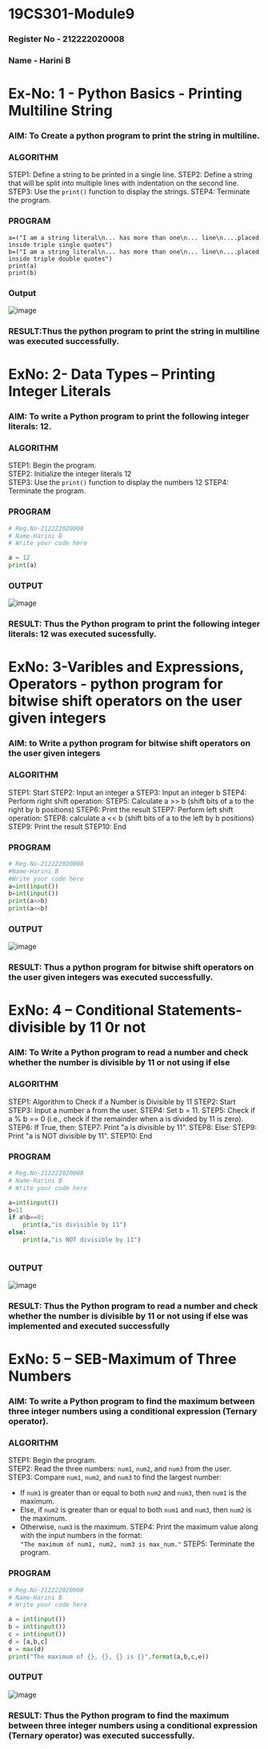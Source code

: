 # 19CS301-Module9
### Register No - 212222020008
### Name - Harini B

# Ex-No: 1 - Python Basics - Printing Multiline String
### AIM: To Create a python program to print the string in multiline.

### ALGORITHM  
STEP1: Define a string to be printed in a single line.
STEP2: Define a string that will be split into multiple lines with indentation on the second line.
STEP3: Use the `print()` function to display the strings.
STEP4: Terminate the program.

### PROGRAM
```
a=("I am a string literal\n... has more than one\n... line\n....placed inside triple single quotes")
b=("I am a string literal\n... has more than one\n... line\n....placed inside triple double quotes")
print(a)
print(b)
```
### Output
![image](https://github.com/user-attachments/assets/f18a737f-bfa8-453d-b2dd-128683f0ff65)

### RESULT:Thus the python program to print the string in multiline was executed successfully.

# ExNo: 2- Data Types – Printing Integer Literals
### AIM: To write a Python program to print the following integer literals: 12.

### ALGORITHM  
STEP1: Begin the program.  
STEP2: Initialize the integer literals 12  
STEP3: Use the `print()` function to display the numbers 12 
STEP4: Terminate the program.

### PROGRAM
```python
# Reg.No-212222020008
# Name-Harini B
# Write your code here

a = 12
print(a)

```
### OUTPUT
![image](https://github.com/user-attachments/assets/e73fd9ec-ea9c-4b1d-b54e-38c0f09e9973)

### RESULT: Thus the Python program to print the following integer literals: 12 was executed sucessfully.

# ExNo: 3-Varibles and Expressions, Operators - python program for bitwise shift operators on the user given integers
### AIM: to Write a python program for bitwise shift operators on the user given integers

### ALGORITHM
STEP1: Start
STEP2: Input an integer a
STEP3: Input an integer b
STEP4: Perform right shift operation:
STEP5: Calculate a >> b (shift bits of a to the right by b positions)
STEP6: Print the result
STEP7: Perform left shift operation:
STEP8: calculate a << b (shift bits of a to the left by b positions)
STEP9: Print the result
STEP10: End

### PROGRAM
```python
# Reg.No-212222020008
#Name-Harini B
#Write your code here
a=int(input())
b=int(input())
print(a>>b)
print(a<<b)
```
### OUTPUT
![image](https://github.com/user-attachments/assets/3d5930ff-dd06-4143-bd9a-d88521937c4e)

### RESULT: Thus a python program for bitwise shift operators on the user given integers was executed successfully.

# ExNo: 4 – Conditional Statements- divisible by 11 0r not
### AIM: To Write a Python program to read a number and check whether the number is divisible by 11 or not using  if else

### ALGORITHM  
STEP1:  Algorithm to Check if a Number is Divisible by 11
STEP2: Start
STEP3: Input a number a from the user.
STEP4: Set b = 11.
STEP5: Check if a % b == 0 (i.e., check if the remainder when a is divided by 11 is zero).
STEP6: If True, then:
STEP7: Print "a is divisible by 11".
STEP8: Else:
STEP9: Print "a is NOT divisible by 11".
STEP10: End

### PROGRAM
```python
# Reg.No-212222020008
# Name-Harini B
# Write your code here

a=int(input())
b=11
if a%b==0:
    print(a,"is divisible by 11")
else:
    print(a,"is NOT divisible by 11")
   
```
### OUTPUT
![image](https://github.com/user-attachments/assets/40fd119a-0628-461b-9cc9-9778a5b3a7e6)

### RESULT: Thus the Python program to read a number and check whether the number is divisible by 11 or not using  if else was implemented and executed successfully

# ExNo: 5 – SEB-Maximum of Three Numbers
### AIM: To write a Python program to find the maximum between three integer numbers using a conditional expression (Ternary operator).

### ALGORITHM  
STEP1: Begin the program.  
STEP2: Read the three numbers: `num1`, `num2`, and `num3` from the user.  
STEP3: Compare `num1`, `num2`, and `num3` to find the largest number:  
   - If `num1` is greater than or equal to both `num2` and `num3`, then `num1` is the maximum.  
   - Else, if `num2` is greater than or equal to both `num1` and `num3`, then `num2` is the maximum.  
   - Otherwise, `num3` is the maximum.
STEP4: Print the maximum value along with the input numbers in the format:  
   `"The maximum of num1, num2, num3 is max_num."`
STEP5: Terminate the program.

### PROGRAM
```python
# Reg.No-212222020008
# Name-Harini B
# Write your code here

a = int(input())
b = int(input())
c = int(input())
d = [a,b,c]
e = max(d)
print("The maximum of {}, {}, {} is {}".format(a,b,c,e))
```
### OUTPUT
![image](https://github.com/user-attachments/assets/dcb513c0-adfc-40dc-ae0e-90a8f9d45f49)

### RESULT: Thus the Python program to find the maximum between three integer numbers using a conditional expression (Ternary operator) was executed successfully.

